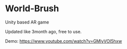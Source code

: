 # World-Brush
Unity based AR game

Updated like 3month ago, free to use.

Demo: https://www.youtube.com/watch?v=GMlyVOI5hxw
